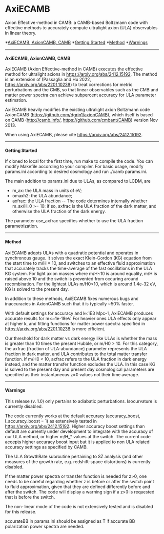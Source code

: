 # <a name="top"></a>AxiECAMB

Axion Effective-method in CAMB: a CAMB-based Boltzmann code with effective methods to accurately compute ultralight axion (ULA) observables in linear theory.

*[AxiECAMB, AxionCAMB, CAMB](#intro)
*[Getting Started](#basics)
*[Method](#physics)
*[Warnings](#warnings)

----------------------------------------------------------------------
#### <a name="intro"></a>AxiECAMB, AxionCAMB, CAMB

AxiECAMB (Axion Effective-method in CAMB) executes the effective method for ultralight axions in https://arxiv.org/abs/2412.15192. The method is an extension of (Passaglia and Hu 2022, https://arxiv.org/abs/2201.10238) to treat corrections for metric perturbations and the CMB, so that linear observables such as the CMB and matter power spectra can achieve subpercent accuracy for ULA parameter estimation.

AxiECAMB heavily modifies the existing ultralight axion Boltzmann code AxionCAMB (https://github.com/dgrin1/axionCAMB), which itself is based on CAMB (http://camb.info/, https://github.com/cmbant/CAMB) version Nov 2013. 

When using AxiECAMB, please cite https://arxiv.org/abs/2412.15192.

----------------------------------------------------------------------
#### <a name="basics"></a>Getting Started

If cloned to local for the first time, run make to compile the code. You can modify Makefile according to your compiler. For basic usage, modify params.ini according to desired cosmology and run ./camb params.ini. 

The main addition to params.ini due to ULAs, as compared to LCDM, are 

 - m_ax: the ULA mass in units of eV;
 - omaxh2: the ULA abundance;
 - axfrac: the ULA fraction -- The code determines internally whether m_ax/H_0 >= 10: if so, axfrac is the ULA fraction of the dark matter, and otherwise the ULA fraction of the dark energy.

The parameter use_axfrac specifies whether to use the ULA fraction parametrization.

----------------------------------------------------------------------
#### <a name="physics"></a>Method

AxiECAMB adopts ULAs with a quadratic potential and operates in synchronous gauge. It solves the exact Klein-Gordon (KG) equation from the start time to m/H = 10, and switches to an effective fluid approximation that accurately tracks the time-average of the fast oscillations in the ULA KG system. For light axion masses where m/H~10 is around equality, m/H is raised above 10 and the switch is prevented from occuring around recombination.  For the lightest ULAs m/H0<10, which is around 1.4e-32 eV, KG is solved to the present day.

In addition to these methods, AxiECAMB fixes numerous bugs and inaccuracies in AxionCAMB such that it is typically ~50% faster. 

With default settings for accuracy and k<1E3 Mpc-1, AxiECAMB produces accurate results for m<~1e-18eV. For heavier ones ULA effects only appear at higher k, and fitting functions for matter power spectra specified in https://arxiv.org/abs/2201.10238 is more efficient. 

Our threshold for dark matter vs dark energy like ULAs is whether the mass is greater than 10 times the present Hubble, or m/H0 > 10. For this category, the axfrac (fraction of ULA-abundance) parameter represents the ULA fraction in dark matter, and ULA contributes to the total matter transfer function. If m/H0 < 10, axfrac refers to the ULA fraction in dark energy instead, and the matter transfer function excludes the ULA.  In this case KG is solved to the present day and present day cosmological parameters are specified as their instantaneous z=0 values not their time average.

----------------------------------------------------------------------
#### <a name="warnings"></a>Warnings

This release (v. 1.0) only pertains to adiabatic perturbations. Isocurvature is currently disabled.

The code currently works at the default accuracy (accuracy_boost, l_accuracy_boost = 1) as extensively tested in https://arxiv.org/abs/2412.15192. Higher accuracy boost settings than default are currently under development to integrate with the accuracy of our ULA method, or higher m/H_* values at the switch. The current code accepts higher accuracy boost input but it is applied to non ULA related accuracy settings as specified by CAMB. 

The ULA GrowthRate subroutine pertaining to SZ analysis (and other measures of the growth rate, e.g. redshift-space distortions) is currently disabled.

If the matter power spectra or transfer function is needed for z>0, one needs to be careful regarding whether z is before or after the switch point to fluid approximation, given that they are defined differently before and after the switch. The code will display a warning sign if a z>0 is requested that is before the switch.

The non-linear mode of the code is not extensively tested and is disabled for this release.

accurateBB in params.ini should be assigned as T if accurate BB polarization power spectra are needed.

